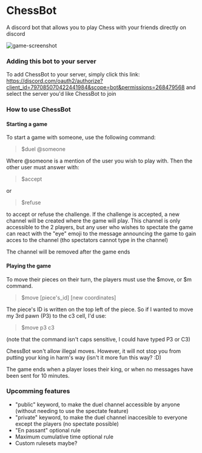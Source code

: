 # ChessBot
A discord bot that allows you to play Chess with your friends directly on discord

![game-screenshot](https://i.ibb.co/FHHCtkX/chessbot-demo.png)

### Adding this bot to your server
To add ChessBot to your server, simply click this link: https://discord.com/oauth2/authorize?client_id=797085070422441984&scope=bot&permissions=268479568 and select the server you'd like ChessBot to join

### How to use ChessBot

#### Starting a game
To start a game with someone, use the following command:

>$duel @someone

Where @someone is a mention of the user you wish to play with.
Then the other user must answer with:

>$accept

or

>$refuse

to accept or refuse the challenge. If the challenge is accepted, a new channel will be created where the game will play. This channel is only accessible to the 2 players, but any user who wishes to spectate the game can react with the "eye" emoji to the message announcing the game to gain acces to the channel (tho spectators cannot type in the channel)

The channel will be removed after the game ends

#### Playing the game

To move their pieces on their turn, the players must use the $move, or $m command.

>$move [piece's_id] [new coordinates]

The piece's ID is written on the top left of the piece. So if I wanted to move my 3rd pawn (P3) to the c3 cell, I'd use:

>$move p3 c3

(note that the command isn't caps sensitive, I could have typed P3 or C3)

ChessBot won't allow illegal moves. However, it will not stop you from putting your king in harm's way (isn't it more fun this way? :D)

The game ends when a player loses their king, or when no messages have been sent for 10 minutes.


### Upcomming features

- "public" keyword, to make the duel channel accessible by anyone (without needing to use the spectate feature)
- "private" keyword, to make the duel channel inaccesible to everyone except the players (no spectate possible)
- "En passant" optional rule
- Maximum cumulative time optional rule
- Custom rulesets maybe?
